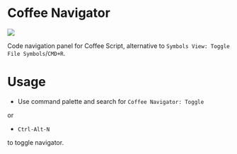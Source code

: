 # Coffee Navigator

![](http://cl.ly/image/1H1I472L0I2U/cn.gif)

Code navigation panel for Coffee Script, alternative to `Symbols View: Toggle File Symbols`/`CMD+R`.

# Usage

* Use command palette and search for `Coffee Navigator: Toggle`

or

* `Ctrl-Alt-N`

to toggle navigator.
